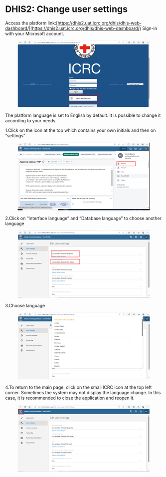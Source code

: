 # DHIS2: Change user settings

Access the platform link:[https://dhis2.uat.icrc.org/dhis/dhis-web-dashboard/](https://dhis2.uat.icrc.org/dhis/dhis-web-dashboard/) Sign-in with your Microsoft account.



<figure><img src="../../.gitbook/assets/image (18).png" alt=""><figcaption></figcaption></figure>

The platform language is set to English by default. It is possible to change it according to your needs.

1.Click on the icon at the top which contains your own initials and then on “settings”

<figure><img src="../../.gitbook/assets/image (19).png" alt=""><figcaption></figcaption></figure>

2.Click on “Interface language” and “Database language” to choose another language

<figure><img src="../../.gitbook/assets/image (20).png" alt=""><figcaption></figcaption></figure>

3.Choose language

<figure><img src="../../.gitbook/assets/image (22).png" alt=""><figcaption></figcaption></figure>

4.To return to the main page, click on the small ICRC icon at the top left corner. Sometimes the system may not display the language change. In this case, it is recommended to close the application and reopen it.

<figure><img src="../../.gitbook/assets/image (23).png" alt=""><figcaption></figcaption></figure>
